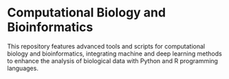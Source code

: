 # Computational Biology and Bioinformatics
 This repository features advanced tools and scripts for computational biology and bioinformatics, integrating machine and deep learning methods to enhance the analysis of biological data with Python and R programming languages.
